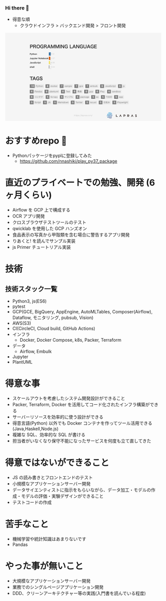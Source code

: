 ### Hi there 👋

- 得意な順
  - クラウドインフラ > バックエンド開発 > フロント開発

![](slide-languages-tags.png)


# おすすめrepo :rainbow:

- Pythonパッケージをpyplに登録してみた
    - https://github.com/nnashiki/play_py37_package

# 直近のプライベートでの勉強、開発 (6 ヶ月くらい)

- Airflow を GCP 上で構成する
- OCR アプリ開発
- クロスブラウザテストツールのテスト
- qwicklab を使用した GCP ハンズオン
- 食品表示の写真から甲殻類を含む場合に警告するアプリ開発
- りあくと! を読んでサンプル実装
- js Primer チュートリアル実装

# 技術

## 技術スタック一覧

- Python3, js(ES6)
- pytest
- GCP(GCE, BigQuery, AppEngine, AutoMLTables, Composer(Airflow), Dataflow, モニタリング, pubsub, Vision)
- AWS(S3)
- CI(CircleCI, Cloud build, GitHub Actions)
- インフラ
  - Docker, Docker Compose, k8s, Packer, Terraform
- データ
  - Airflow, Embulk
- Jupyter
- PlantUML

# 得意な事

- スケールアウトを考慮したシステム開発設計ができること
- Packer, Terraform, Docker を活用してコード化されたインフラ構築ができる
- サーバーリソースを効率的に使う設計ができる
- 得意言語(Python) 以外でも Docker コンテナを作ってツール活用できる(Java,Haskell,Node.js)
- 複雑な SQL、効率的な SQL が書ける
- 担当者がいなくなり保守不能になったサービスを何度も立て直してきた

# 得意ではないができること

- JS の読み書きとフロントエンドのテスト
- 小規模なアプリケーションサーバー開発
- データサイエンティストに指示をもらいながら、データ加工・モデルの作成・モデルの評価・実験デザインができること
- テストコードの作成

# 苦手なこと

- 機械学習や統計知識はあまりないです
- Pandas

# やった事が無いこと

- 大規模なアプリケーションサーバー開発
- 業務でのシングルページアプリケーション開発
- DDD、クリーンアーキテクチャー等の実践(入門書を読んでいる程度)


<!--
**nnashiki/nnashiki** is a ✨ _special_ ✨ repository because its `README.md` (this file) appears on your GitHub profile.

Here are some ideas to get you started:

- 🔭 I’m currently working on ...
- 🌱 I’m currently learning ...
- 👯 I’m looking to collaborate on ...
- 🤔 I’m looking for help with ...
- 💬 Ask me about ...
- 📫 How to reach me: ...
- 😄 Pronouns: ...
- ⚡ Fun fact: ...
-->
